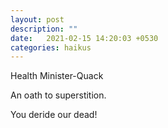 ```yaml
---
layout: post
description: ""
date:   2021-02-15 14:20:03 +0530
categories: haikus
---
```

Health Minister-Quack

An oath to superstition.

You deride our dead!
